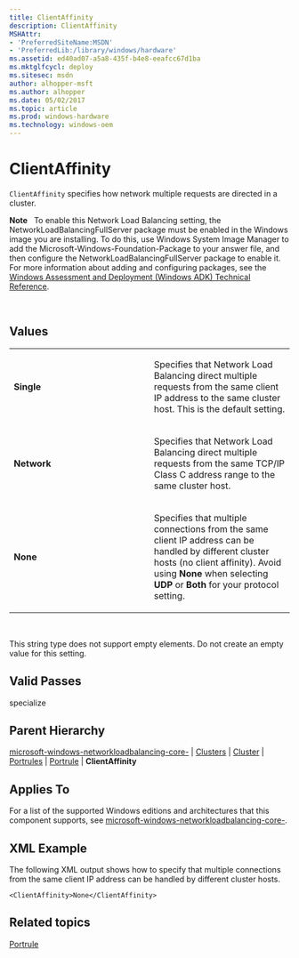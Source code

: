 ```yaml
---
title: ClientAffinity
description: ClientAffinity
MSHAttr:
- 'PreferredSiteName:MSDN'
- 'PreferredLib:/library/windows/hardware'
ms.assetid: ed40ad07-a5a8-435f-b4e8-eeafcc67d1ba
ms.mktglfcycl: deploy
ms.sitesec: msdn
author: alhopper-msft
ms.author: alhopper
ms.date: 05/02/2017
ms.topic: article
ms.prod: windows-hardware
ms.technology: windows-oem
---
```


# ClientAffinity


`ClientAffinity` specifies how network multiple requests are directed in a cluster.

**Note**  
To enable this Network Load Balancing setting, the NetworkLoadBalancingFullServer package must be enabled in the Windows image you are installing. To do this, use Windows System Image Manager to add the Microsoft-Windows-Foundation-Package to your answer file, and then configure the NetworkLoadBalancingFullServer package to enable it. For more information about adding and configuring packages, see the [Windows Assessment and Deployment (Windows ADK) Technical Reference](http://go.microsoft.com/fwlink/?LinkId=206587).

 

## Values


<table>
<colgroup>
<col width="50%" />
<col width="50%" />
</colgroup>
<tbody>
<tr class="odd">
<td><p><strong>Single</strong></p></td>
<td><p>Specifies that Network Load Balancing direct multiple requests from the same client IP address to the same cluster host. This is the default setting.</p></td>
</tr>
<tr class="even">
<td><p><strong>Network</strong></p></td>
<td><p>Specifies that Network Load Balancing direct multiple requests from the same TCP/IP Class C address range to the same cluster host.</p></td>
</tr>
<tr class="odd">
<td><p><strong>None</strong></p></td>
<td><p>Specifies that multiple connections from the same client IP address can be handled by different cluster hosts (no client affinity). Avoid using <strong>None</strong> when selecting <strong>UDP</strong> or <strong>Both</strong> for your protocol setting.</p></td>
</tr>
</tbody>
</table>

 

This string type does not support empty elements. Do not create an empty value for this setting.

## Valid Passes


specialize

## Parent Hierarchy


[microsoft-windows-networkloadbalancing-core-](microsoft-windows-networkloadbalancing-core.md) | [Clusters](microsoft-windows-networkloadbalancing-core-clusters.md) | [Cluster](microsoft-windows-networkloadbalancing-core-clusters-cluster.md) | [Portrules](microsoft-windows-networkloadbalancing-core-clusters-cluster-portrules.md) | [Portrule](microsoft-windows-networkloadbalancing-core-clusters-cluster-portrules-portrule.md) | **ClientAffinity**

## Applies To


For a list of the supported Windows editions and architectures that this component supports, see [microsoft-windows-networkloadbalancing-core-](microsoft-windows-networkloadbalancing-core.md).

## XML Example


The following XML output shows how to specify that multiple connections from the same client IP address can be handled by different cluster hosts.

```
<ClientAffinity>None</ClientAffinity>
```

## Related topics


[Portrule](microsoft-windows-networkloadbalancing-core-clusters-cluster-portrules-portrule.md)

 

 







